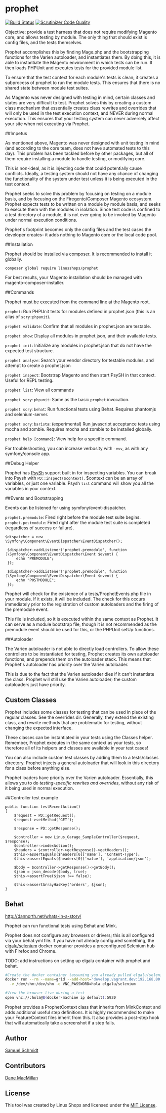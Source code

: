 # prophet
[![Build Status](https://travis-ci.org/linusshops/prophet.svg)](https://travis-ci.org/linusshops/prophet)
[![Scrutinizer Code Quality](https://scrutinizer-ci.com/g/linusshops/prophet/badges/quality-score.png?b=develop)](https://scrutinizer-ci.com/g/linusshops/prophet/?branch=develop)

Objective: provide a test harness that does not require modifying Magento core,
and allows testing by module.  The only thing that should exist is config files,
and the tests themselves.

Prophet accomplishes this by finding Mage.php and the bootstrapping functions
for the Varien autoloader, and instantiates them. By doing this, it is able to
instantiate the Magento environment in which tests can be run. It then loads
PHPUnit and executes tests for the provided module list.

To ensure that the test context for each module's tests is clean, it creates
a subprocess of prophet to run the module tests.  This ensures that there is no
shared state between module test suites.

As Magento was never designed with testing in mind, certain classes and states are
very difficult to test. Prophet solves this by creating a custom class mechanism
that essentially creates class rewrites and overrides that will only be used in
the test execution context, and NEVER during normal execution.  This ensures that
your testing system can never adversely affect your site when not executing via Prophet.

##Impetus

As mentioned above, Magento was never designed with unit testing in mind (and according to
the core team, does not have automated tests to this day).  This problem has been tackled
before by other packages, but all of them require installing a module to handle testing, or
modifying core.

This is non-ideal, as it is injecting code that could potentially cause conflicts. Ideally,
a testing system should not have any chance of changing the functionality of the system under
test unless it is being executed in the test context.

Prophet seeks to solve this problem by focusing on testing on a module basis, and by focusing
on the Firegento/Composer Magento ecosystem.  Prophet expects tests to be written on a module
by module basis, and seeks to execute them with the modules in isolation.  Since test code
is confined to a test directory of a module, it is not ever going to be invoked by Magento
under normal execution conditions.

Prophet's footprint becomes only the config files and the test cases the developer
creates- it adds nothing to Magento core or the local code pool.

##Installation

Prophet should be installed via composer.  It is recommended to install it globally.

`composer global require linusshops/prophet`

For best results, your Magento installation should be managed with magento-composer-installer.

##Commands

Prophet must be executed from the command line at the Magento root.

`prophet`: Run PHPUnit tests for modules defined in prophet.json (this is an alias of `scry:phpunit`).

`prophet validate`: Confirm that all modules in prophet.json are testable.

`prophet show`: Display all modules in prophet.json, and their available tests.

`prophet init`: Initialize any modules in prophet.json that do not have the expected test structure.

`prophet analyze`: Search your vendor directory for testable modules, and attempt to create a prophet.json

`prophet inspect`: Bootstrap Magento and then start PsySH in that context. Useful for REPL testing.

`prophet list`: View all commands

`prophet scry:phpunit`: Same as the basic `prophet` invocation.

`prophet scry:behat`: Run functional tests using Behat. Requires phantomjs and selenium-server.

`prophet scry:barista`: (experimental) Run javascript acceptance tests using mocha and zombie. Requires mocha and zombie to be installed globally.

`prophet help [command]`: View help for a specific command.

For troubleshooting, you can increase verbosity with `-vvv`, as with any symfony/console app.

##Debug Helper

Prophet has [PsySh](http://psysh.org) support built in for inspecting variables. You can
break into Psysh with `PD::inspect($context)`. $context can be an array of variables, or
just one variable. Psysh `list` command will show you all the variables in your context.

##Events and Bootstrapping

Events can be listened for using symfony/event-dispatcher.

`prophet.premodule`: Fired right before the module test suite begins.
`prophet.postmodule`: Fired right after the module test suite is completed (regardless of success or failure).

```
$dispatcher = new \Symfony\Component\EventDispatcher\EventDispatcher();

 $dispatcher->addListener('prophet.premodule', function (\Symfony\Component\EventDispatcher\Event $event) {
     echo "PREMODULE";
 });

 $dispatcher->addListener('prophet.premodule', function (\Symfony\Component\EventDispatcher\Event $event) {
     echo "POSTMODULE";
 });
```

Prophet will check for the existence of a tests/ProphetEvents.php file in your module. If it exists, it
will be included.  The check for this occurs immediately prior to the registration of custom autoloaders
and the firing of the premodule event.

This file is included, so it is executed within the same context as Prophet. It can serve as a module
bootstrap file, though it is not recommended as the premodule event should be used for this, or
the PHPUnit setUp functions.

##Autoloader

The Varien autoloader is not able to directly load controllers.  To allow these controllers to be
instantiated for testing, Prophet creates its own autoloader functions, and prepends them
on the autoloader stack.  This means that Prophet's autoloader has priority over the Varien autoloader.

This is due to the fact that the Varien autoloader dies if it can't instantiate the class.  Prophet
will still use the Varien autoloader; the custom autoloaders just have priority.

## Custom Classes

Prophet includes some classes for testing that can be used in place of the regular classes.
See the overrides dir. Generally, they extend the existing class, and rewrite methods that are
problematic for testing, without changing the expected interface.

These classes can be instantiated in your tests using the Classes helper.  Remember, Prophet executes
in the same context as your tests, so therefore all of its helpers and classes are available in your
test cases!

You can also include custom test classes by adding them to a tests/classes directory. Prophet
injects a general autoloader that will look in this directory for a class before anything else.

Prophet loaders have priority over the Varien autoloader.  Essentially, this allows you to do
*testing-specific rewrites and overrides*, without any risk of it being used in normal execution.

##Controller test example

```
public function testRecentAction()
{
    $request = PD::getRequest();
    $request->setMethod('GET');

    $response = PD::getResponse();

    $controller = new Linus_Garage_SampleController($request, $response);
    $controller->indexAction();
    $headers = $controller->getResponse()->getHeaders();
    $this->assertEquals($headers[0]['name'], 'Content-Type');
    $this->assertEquals($headers[0]['value'], 'application/json');

    $body = $controller->getResponse()->getBody();
    $json = json_decode($body, true);
    $this->assertTrue($json !== false);

    $this->assertArrayHasKey('orders', $json);
}
```

## Behat

http://dannorth.net/whats-in-a-story/

Prophet can run functional tests using Behat and Mink.

Prophet does not configure any browsers or drivers; this is all configured
via your behat.yml file. If you have not already configured something, the 
[elgalu/selenium](https://github.com/elgalu/docker-selenium) docker container
 provides a preconfigured Selenium hub with Firefox and Chrome.
 
 TODO: add instructions on setting up elgalu container with prophet and behat.
 
 ```bash
 #Create the docker container (assuming you already pulled elgalu/selenium
docker run --rm --name=grid --add-host='develop.vagrant.dev:192.168.80.80' -p 4444:24444 -p 5920:25900 \
   -v /dev/shm:/dev/shm -e VNC_PASSWORD=hola elgalu/selenium
 
 #View the browser live during a test
open vnc://:hola@$(docker-machine ip default):5920
 ```

Prophet provides a ProphetContext class that inherits from MinkContext and adds
additional useful step definitions. It is highly recommended to make your FeatureContext
files inherit from this.  It also provides a post-step hook that will automatically
take a screenshot if a step fails.

## Author

[Samuel Schmidt](https://github.com/dersam)

## Contributors

[Dane MacMillan](https://github.com/danemacmillan)

## License

This tool was created by Linus Shops and licensed under the [MIT License](http://opensource.org/licenses/MIT).
